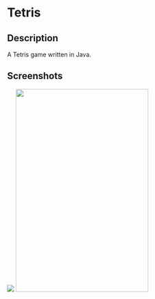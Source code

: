 # Tetris

<h2>Description</h2>
<p>A Tetris game written in Java.</p>

<h2>Screenshots</h2>

<span><img  src="https://raw.githubusercontent.com/IlyaIvanov1/Tetris/master/src/data/screenshot1.png"></span>
<span><img width="309" height = "472" src="https://raw.githubusercontent.com/IlyaIvanov1/Tetris/master/src/data/screenshot2.png"></span>
